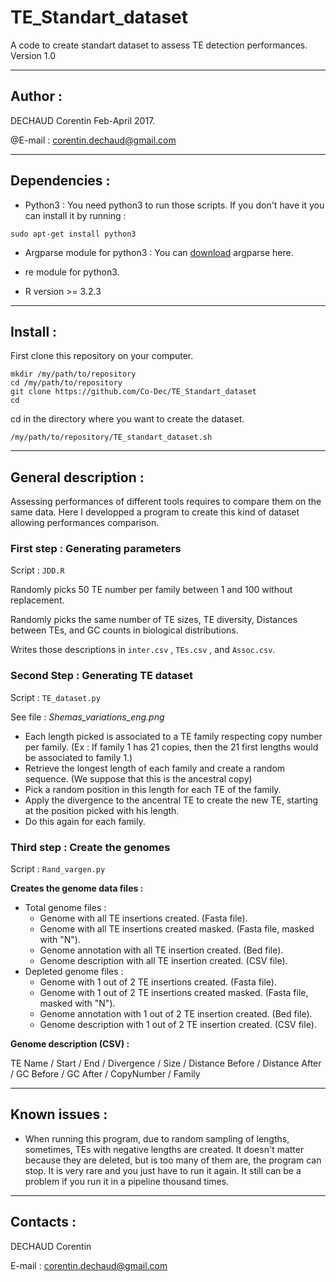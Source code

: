 # TE_Standart_dataset
A code to create standart dataset to assess TE detection performances.
Version 1.0

-----------------
## Author : 
DECHAUD Corentin Feb-April 2017.

@E-mail : corentin.dechaud@gmail.com

-----------------
## Dependencies :
  - Python3 :
You need python3 to run those scripts. If you don't have it you can install it by running :
```
sudo apt-get install python3
```
  - Argparse module for python3 :
 You can [download](https://pypi.python.org/pypi/argparse#downloads) argparse here.
 
  - re module for python3.
  
  - R version >= 3.2.3 
  
-----------------
## Install :
First clone this repository on your computer.

```
mkdir /my/path/to/repository
cd /my/path/to/repository
git clone https://github.com/Co-Dec/TE_Standart_dataset
cd
```
cd in the directory where you want to create the dataset.
```
/my/path/to/repository/TE_standart_dataset.sh
```

-----------------
## General description :
Assessing performances of different tools requires to compare them on the same data. Here I developped a program to create this kind of dataset allowing performances comparison.
### First step : Generating parameters
Script : `JDD.R`

Randomly picks 50 TE number per family between 1 and 100 without replacement.

Randomly picks the same number of TE sizes, TE diversity, Distances between TEs, and GC counts in biological distributions.

Writes those descriptions in `inter.csv` , `TEs.csv` , and `Assoc.csv`.

### Second Step : Generating TE dataset
Script : `TE_dataset.py`


See file : *Shemas_variations_eng.png*
  - Each length picked is associated to a TE family respecting copy number per family.
 (Ex : If family 1 has 21 copies, then the 21 first lengths would be associated to family 1.)
  - Retrieve the longest length of each family and create a random sequence. (We suppose that this is the ancestral copy)
  - Pick a random position in this length for each TE of the family.
  - Apply the divergence to the ancentral TE to create the new TE, starting at the position picked with his length.
  - Do this again for each family.

### Third step : Create the genomes
Script : `Rand_vargen.py`

**Creates the genome data files :**
  * Total genome files :
    * Genome with all TE insertions created. (Fasta file).
    * Genome with all TE insertions created masked. (Fasta file, masked with "N").
    * Genome annotation with all TE insertion created. (Bed file).
    * Genome description with all TE insertion created. (CSV file).
  * Depleted genome files :
    * Genome with 1 out of 2 TE insertions created. (Fasta file).
    * Genome with 1 out of 2 TE insertions created masked. (Fasta file, masked with "N").
    * Genome annotation with 1 out of 2 TE insertion created. (Bed file).
    * Genome description with 1 out of 2 TE insertion created. (CSV file). 

**Genome description (CSV) :**

TE Name / Start / End / Divergence / Size / Distance Before / Distance After / GC Before / GC After / CopyNumber / Family

-----------------
## Known issues :
  - When running this program, due to random sampling of lengths, sometimes, TEs with negative lengths are created. It doesn't matter because they are deleted, but is too many of them are, the program can stop. It is very rare and you just have to run it again. It still can be a problem if you run it in a pipeline thousand times.

-----------------
## Contacts :
DECHAUD Corentin

E-mail : corentin.dechaud@gmail.com
